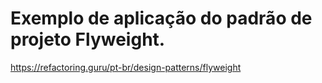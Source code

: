 # Exemplo de aplicação do padrão de projeto Flyweight.
 
https://refactoring.guru/pt-br/design-patterns/flyweight